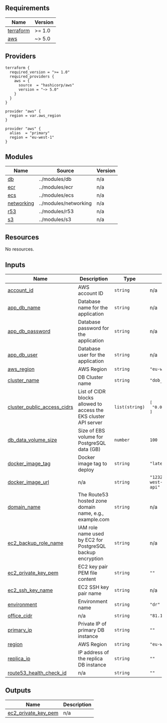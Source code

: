 ## Requirements

| Name | Version |
|------|---------|
| <a name="requirement_terraform"></a> [terraform](#requirement\_terraform) | >= 1.0 |
| <a name="requirement_aws"></a> [aws](#requirement\_aws) | ~> 5.0 |

## Providers

```
terraform {
  required_version = ">= 1.0"
  required_providers {
    aws = {
      source  = "hashicorp/aws"
      version = "~> 5.0"
    }
  }
}

provider "aws" {
  region = var.aws_region
}

provider "aws" {
  alias  = "primary"
  region = "eu-west-1"
}
```

## Modules

| Name | Source | Version |
|------|--------|---------|
| <a name="module_db"></a> [db](#module\_db) | ../modules/db | n/a |
| <a name="module_ecr"></a> [ecr](#module\_ecr) | ../modules/ecr | n/a |
| <a name="module_ecs"></a> [ecs](#module\_ecs) | ../modules/ecs | n/a |
| <a name="module_networking"></a> [networking](#module\_networking) | ../modules/networking | n/a |
| <a name="module_r53"></a> [r53](#module\_r53) | ../modules/r53 | n/a | Not
| <a name="module_s3"></a> [s3](#module\_s3) | ../modules/s3 | n/a |

## Resources

No resources.

## Inputs

| Name | Description | Type | Default | Required |
|------|-------------|------|---------|:--------:|
| <a name="input_account_id"></a> [account\_id](#input\_account\_id) | AWS account ID | `string` | n/a | yes |
| <a name="input_app_db_name"></a> [app\_db\_name](#input\_app\_db\_name) | Database name for the application | `string` | n/a | yes |
| <a name="input_app_db_password"></a> [app\_db\_password](#input\_app\_db\_password) | Database password for the application | `string` | n/a | yes |
| <a name="input_app_db_user"></a> [app\_db\_user](#input\_app\_db\_user) | Database user for the application | `string` | n/a | yes |
| <a name="input_aws_region"></a> [aws\_region](#input\_aws\_region) | AWS Region | `string` | `"eu-west-1"` | no |
| <a name="input_cluster_name"></a> [cluster\_name](#input\_cluster\_name) | DB Cluster name | `string` | `"dob_api"` | no |
| <a name="input_cluster_public_access_cidrs"></a> [cluster\_public\_access\_cidrs](#input\_cluster\_public\_access\_cidrs) | List of CIDR blocks allowed to access the EKS cluster API server | `list(string)` | <pre>[<br/>  "0.0.0.0/0"<br/>]</pre> | no |
| <a name="input_db_data_volume_size"></a> [db\_data\_volume\_size](#input\_db\_data\_volume\_size) | Size of EBS volume for PostgreSQL data (GB) | `number` | `100` | no |
| <a name="input_docker_image_tag"></a> [docker\_image\_tag](#input\_docker\_image\_tag) | Docker image tag to deploy | `string` | `"latest"` | no |
| <a name="input_docker_image_url"></a> [docker\_image\_url](#input\_docker\_image\_url) | n/a | `string` | `"123204938983.dkr.ecr.eu-west-1.amazonaws.com/dob-api"` | no |
| <a name="input_domain_name"></a> [domain\_name](#input\_domain\_name) | The Route53 hosted zone domain name, e.g., example.com | `string` | n/a | yes |
| <a name="input_ec2_backup_role_name"></a> [ec2\_backup\_role\_name](#input\_ec2\_backup\_role\_name) | IAM role name used by EC2 for PostgreSQL backup encryption | `string` | n/a | yes |
| <a name="input_ec2_private_key_pem"></a> [ec2\_private\_key\_pem](#input\_ec2\_private\_key\_pem) | EC2 key pair PEM file content | `string` | `""` | no |
| <a name="input_ec2_ssh_key_name"></a> [ec2\_ssh\_key\_name](#input\_ec2\_ssh\_key\_name) | EC2 SSH key pair name | `string` | n/a | yes |
| <a name="input_environment"></a> [environment](#input\_environment) | Environment name | `string` | `"dr"` | no |
| <a name="input_office_cidr"></a> [office\_cidr](#input\_office\_cidr) | n/a | `string` | `"81.102.101.206/32"` | no |
| <a name="input_primary_ip"></a> [primary\_ip](#input\_primary\_ip) | Private IP of primary DB instance | `string` | `""` | no |
| <a name="input_region"></a> [region](#input\_region) | AWS Region | `string` | `"eu-west-1"` | no |
| <a name="input_replica_ip"></a> [replica\_ip](#input\_replica\_ip) | IP address of the replica DB instance | `string` | `""` | no |
| <a name="input_route53_health_check_id"></a> [route53\_health\_check\_id](#input\_route53\_health\_check\_id) | n/a | `string` | `""` | no |

## Outputs

| Name | Description |
|------|-------------|
| <a name="output_ec2_private_key_pem"></a> [ec2\_private\_key\_pem](#output\_ec2\_private\_key\_pem) | n/a |
